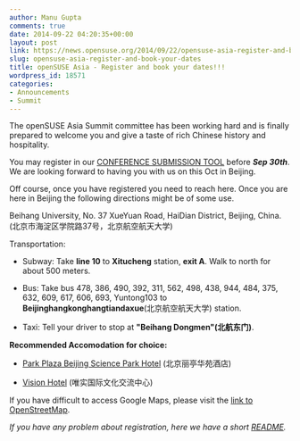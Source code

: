 ```yaml
---
author: Manu Gupta
comments: true
date: 2014-09-22 04:20:35+00:00
layout: post
link: https://news.opensuse.org/2014/09/22/opensuse-asia-register-and-book-your-dates/
slug: opensuse-asia-register-and-book-your-dates
title: openSUSE Asia - Register and book your dates!!!
wordpress_id: 18571
categories:
- Announcements
- Summit
---
```


The openSUSE Asia Summit committee has been working hard and is finally prepared to welcome you and give a taste of rich Chinese history and hospitality.

You may register in our [CONFERENCE SUBMISSION TOOL](https://events.opensuse.org/) before **_Sep 30th_**. We are looking forward to having you with us on this Oct in Beijing.

<!-- more -->

Off course, once you have registered you need to reach here. Once you are here in Beijing the following directions might be of some use.

Beihang University, No. 37 XueYuan Road, HaiDian District, Beijing, China. (北京市海淀区学院路37号，北京航空航天大学)

Transportation:











	
  * Subway: Take **line 10** to **Xitucheng** station, **exit A**. Walk to north for about 500 meters.

	
  * Bus: Take bus 478, 386, 490, 392, 311, 562, 498, 438, 944, 484, 375, 632, 609, 617, 606, 693, Yuntong103 to **Beijinghangkonghangtiandaxue**(北京航空航天大学) station.

	
  * Taxi: Tell your driver to stop at **"Beihang Dongmen"(北航东门)**.


**Recommended Accomodation for choice:**



	
  * [Park Plaza Beijing Science Park Hotel](//www.parkplaza.com/beijing-hotel-cn-100083/chnbjch) (北京丽亭华苑酒店)

	
  * [Vision Hotel](//www.visionplaza.cn/index.php?Locale=en-us) (唯实国际文化交流中心)









If you have difficult to access Google Maps, please visit the [link to OpenStreetMap](//www.openstreetmap.org/?mlat=39.97926&mlon=116.34569#map=17/39.97926/116.34569).














_If you have any problem about registration, here we have a short [README](https://github.com/openSUSE-CN/osem-register-howto)._
